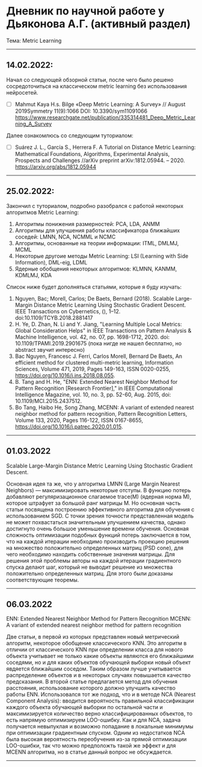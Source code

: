 # Дневник по научной работе у Дьяконова А.Г. (активный раздел)

Тема: Metric Learning
___

## 14.02.2022:

Начал со следующей обзорной статьи, после чего было решено сосредоточиться на классическом metric learning без использования нейросетей.
- [ ] Mahmut Kaya H.s. Bilge «Deep Metric Learning: A Survey» // August 2019Symmetry 11(9):1066 DOI: 10.3390/sym11091066 https://www.researchgate.net/publication/335314481_Deep_Metric_Learning_A_Survey

Далее ознакомлюсь со следующим туториалом:
- [ ] Suárez J. L., García S., Herrera F. A Tutorial on Distance Metric Learning: Mathematical Foundations, Algorithms, Experimental Analysis, Prospects and Challenges //arXiv preprint arXiv:1812.05944. – 2020. https://arxiv.org/abs/1812.05944

___

## 25.02.2022:

Закончил с туториалом, подробно разобрался с работой некоторых алгоритмов Metric Learning:

1) Алгоритмы понижения размерностей: PCA, LDA, ANMM
2) Алгоритмы для улучшения работы классификатора ближайших соседей: LMNN, NCA, NCMML и NCMC
3) Алгоритмы, основанные на теории информации: ITML, DMLMJ, MCML
4) Некоторые другоие методы Metric Learning: LSI (Learning with Side Information), DML-eig, LDML
5) Ядерные обобщения некоторых алгоритмов: KLMNN, KANMM, KDMLMJ, KDA

Список ниже будет дополняться статьями, которые я буду изучать:
1) Nguyen, Bac; Morell, Carlos; De Baets, Bernard (2018). Scalable Large-Margin Distance Metric Learning Using Stochastic Gradient Descent. IEEE Transactions on Cybernetics, (), 1–12. doi:10.1109/TCYB.2018.2881417 
2) H. Ye, D. Zhan, N. Li and Y. Jiang, "Learning Multiple Local Metrics: Global Consideration Helps" in IEEE Transactions on Pattern Analysis & Machine Intelligence, vol. 42, no. 07, pp. 1698-1712, 2020. doi: 10.1109/TPAMI.2019.2901675 (пока нигде не нашел бесплатно, но abstract звучит интересно)
3) Bac Nguyen, Francesc J. Ferri, Carlos Morell, Bernard De Baets, An efficient method for clustered multi-metric learning, Information Sciences, Volume 471, 2019, Pages 149-163, ISSN 0020-0255, https://doi.org/10.1016/j.ins.2018.08.055.
4) B. Tang and H. He, "ENN: Extended Nearest Neighbor Method for Pattern Recognition [Research Frontier]," in IEEE Computational Intelligence Magazine, vol. 10, no. 3, pp. 52-60, Aug. 2015, doi: 10.1109/MCI.2015.2437512.
5) Bo Tang, Haibo He, Song Zhang, MCENN: A variant of extended nearest neighbor method for pattern recognition, Pattern Recognition Letters, Volume 133, 2020, Pages 116-122, ISSN 0167-8655, https://doi.org/10.1016/j.patrec.2020.01.015.
___

## 01.03.2022

Scalable Large-Margin Distance Metric Learning Using Stochastic Gradient Descent.

Основная идея та же, что у алгоритма LMNN (Large Margin Nearest Neighbors) &mdash; максимизировать некоторые отступы. В функцию потерь добавляют регуляризационное слагаемое trace(M) (ядерная норма M), которое штрафует за большой ранг матрицы M. Но основная часть статьи посвящена построению эффективного алгоритма для обучения с использованием SGD. С точки зрения точности представленная модель не может похвастаться значительным улучшением качества, однако достигнуто очень большое уменьшение времени обучения. Основная сложность оптимизации подобных функций потерь заключается в том, что на каждой итерации необходимо производить проекцию решения на множество положительно определенных матриц (PSD cone), для чего необходимо находить собственные значения матрицы. Для решения этой проблемы авторы на каждой итерации градиентного спуска делают шаг, который не выводит решение из множества положительно определенных матриц. Для этого были доказаны соответствующие теоремы.

___

## 06.03.2022

ENN: Extended Nearest Neighbor Method for Pattern Recognition
MCENN: A variant of extended nearest neighbor method for pattern
recognition

Две статьи, в первой из которых представлен новый метрический алгоритм, некоторое обобщение классического KNN. Это алгоритм в отличии от классического KNN при определении класса для нового объекта учитывает не только какие объекты являются его ближайшими соседями, но и для каких объектов обучающей выборки новый объект явдяется ближайшим соседом. Таким образом лучше учитывается распределение объектов и в некоторых случаях повышается качество предсказания. 
В второй статье предлагается метод для обучения расстояния, использование которого должно улучшить качество работы ENN. Использовался тот же подход, что и в методе NCA (Nearest Component Analysis): вводится вероятность правильной классификации каждого объекта обучающей выборки по остальной части и максимизируется количество верно классифицированных объектов, то есть напрямую оптимизируем LOO-ошибку. Как и для NCA, задача получается невыпуклая и возможно попадание в локальные минимумы при оптимизации градиентным спуском. Одним из недостатков NCA была высокая вероятность переобучения из-за прямой оптимизации LOO-ошибки, так что можно предположть такой же эффект и для MCENN алгоритма, но в статье данный вопрос не обсуждается.

___
